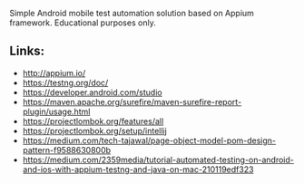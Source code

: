Simple Android mobile test automation solution based on Appium framework.
Educational purposes only.

## Links:
- http://appium.io/
- https://testng.org/doc/
- https://developer.android.com/studio
- https://maven.apache.org/surefire/maven-surefire-report-plugin/usage.html
- https://projectlombok.org/features/all
- https://projectlombok.org/setup/intellij
- https://medium.com/tech-tajawal/page-object-model-pom-design-pattern-f9588630800b
- https://medium.com/2359media/tutorial-automated-testing-on-android-and-ios-with-appium-testng-and-java-on-mac-210119edf323